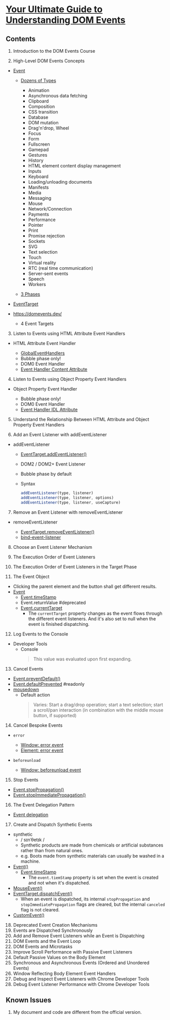 # [Your Ultimate Guide to Understanding DOM Events](https://egghead.io/courses/your-ultimate-guide-to-understanding-dom-events-6c0c0d23)

## Contents

1. Introduction to the DOM Events Course

2. High-Level DOM Events Concepts

- [Event](https://developer.mozilla.org/en-US/docs/Web/API/Event)

  - [Dozens of Types](https://developer.mozilla.org/en-US/docs/Web/Events)

    - Animation
    - Asynchronous data fetching
    - Clipboard
    - Composition
    - CSS transition
    - Database
    - DOM mutation
    - Drag'n'drop, Wheel
    - Focus
    - Form
    - Fullscreen
    - Gamepad
    - Gestures
    - History
    - HTML element content display management
    - Inputs
    - Keyboard
    - Loading/unloading documents
    - Manifests
    - Media
    - Messaging
    - Mouse
    - Network/Connection
    - Payments
    - Performance
    - Pointer
    - Print
    - Promise rejection
    - Sockets
    - SVG
    - Text selection
    - Touch
    - Virtual reality
    - RTC (real time communication)
    - Server-sent events
    - Speech
    - Workers

  - [3 Phases](https://developer.mozilla.org/en-US/docs/Web/API/Event/eventPhase)

- [EventTarget](https://developer.mozilla.org/en-US/docs/Web/API/EventTarget)

- https://domevents.dev/

  - 4 Event Targets

3. Listen to Events using HTML Attribute Event Handlers

- HTML Attribute Event Handler

  - [GlobalEventHandlers](https://developer.mozilla.org/en-US/docs/Web/API/GlobalEventHandlers)
  - Bubble phase only!
  - DOM0 Event Handler
  - [Event Handler Content Attribute](https://html.spec.whatwg.org/multipage/webappapis.html#event-handler-content-attributes)

4. Listen to Events using Object Property Event Handlers

- Object Property Event Handler

  - Bubble phase only!
  - DOM0 Event Handler
  - [Event Handler IDL Attribute](https://html.spec.whatwg.org/multipage/webappapis.html#event-handler-idl-attributes)

5. Understand the Relationship Between HTML Attribute and Object Property Event Handlers

6. Add an Event Listener with addEventListener

- addEventListener

  - [EventTarget.addEventListener()](https://developer.mozilla.org/en-US/docs/Web/API/EventTarget/addEventListener)
  - DOM2 / DOM2+ Event Listener
  - Bubble phase by default
  - Syntax

    ```js
    addEventListener(type, listener)
    addEventListener(type, listener, options)
    addEventListener(type, listener, useCapture)
    ```

7. Remove an Event Listener with removeEventListener

- removeEventListener

  - [EventTarget.removeEventListener()](https://developer.mozilla.org/en-US/docs/Web/API/EventTarget/removeEventListener)
  - [bind-event-listener](https://github.com/alexreardon/bind-event-listener)

8. Choose an Event Listener Mechanism

9. The Execution Order of Event Listeners

10. The Execution Order of Event Listeners in the Target Phase

11. The Event Object

- Clicking the parent element and the button shall get different results.
- [Event](https://developer.mozilla.org/en-US/docs/Web/API/Event)
  - [Event.timeStamp](https://developer.mozilla.org/en-US/docs/Web/API/Event/timeStamp)
  - Event.returnValue #deprecated
  - [Event.currentTarget](https://developer.mozilla.org/en-US/docs/Web/API/Event/currentTarget)
    - The `currentTarget` property changes as the event flows through the different event listeners. And it's also set to null when the event is finished dispatching.

12. Log Events to the Console

- Developer Tools
  - Console
    > This value was evaluated upon first expanding.

13. Cancel Events

- [Event.preventDefault()](https://developer.mozilla.org/en-US/docs/Web/API/Event/preventDefault)
- [Event.defaultPrevented](https://developer.mozilla.org/en-US/docs/Web/API/Event/defaultPrevented) #readonly
- [mousedown](https://w3c.github.io/uievents/#event-type-mousedown)
  - Default action
    > Varies: Start a drag/drop operation; start a text selection; start a scroll/pan interaction (in combination with the middle mouse button, if supported)

14. Cancel Bespoke Events

- `error`

  - [Window: error event](https://developer.mozilla.org/en-US/docs/Web/API/Window/error_event)
  - [Element: error event](https://developer.mozilla.org/en-US/docs/Web/API/Element/error_event)

- `beforeunload`
  - [Window: beforeunload event](https://developer.mozilla.org/en-US/docs/Web/API/Window/beforeunload_event)

15. Stop Events

- [Event.stopPropagation()](https://developer.mozilla.org/en-US/docs/Web/API/Event/stopPropagation)
- [Event.stopImmediatePropagation()](https://developer.mozilla.org/en-US/docs/Web/API/Event/stopImmediatePropagation)

16. The Event Delegation Pattern

- [Event delegation](https://developer.mozilla.org/en-US/docs/Learn/JavaScript/Building_blocks/Events#event_delegation)

17. Create and Dispatch Synthetic Events

- synthetic
  - / sɪnˈθetɪk /
  - Synthetic products are made from chemicals or artificial substances rather than from natural ones.
  - e.g. Boots made from synthetic materials can usually be washed in a machine.
- [Event()](https://developer.mozilla.org/en-US/docs/Web/API/Event/Event)
  - [Event.timeStamp](https://developer.mozilla.org/en-US/docs/Web/API/Event/timeStamp)
    - The `event.tiemStamp` property is set when the event is created and not when it's dispatched.
- [MouseEvent()](https://developer.mozilla.org/en-US/docs/Web/API/MouseEvent/MouseEvent)
- [EventTarget.dispatchEvent()](https://developer.mozilla.org/en-US/docs/Web/API/EventTarget/dispatchEvent)
  - When an event is dispatched, its internal `stopPropagation` and `stopImmediatePropagation` flags are cleared, but the internal `canceled` flag is not cleared.
- [CustomEvent()](https://developer.mozilla.org/en-US/docs/Web/API/CustomEvent/CustomEvent)

18. Deprecated Event Creation Mechanisms
19. Events are Dispatched Synchronously
20. Add and Remove Event Listeners while an Event is Dispatching
21. DOM Events and the Event Loop
22. DOM Events and Microtasks
23. Improve Scroll Performance with Passive Event Listeners
24. Default Passive Values on the Body Element
25. Synchronous and Asynchronous Events (Ordered and Unordered Events)
26. Window Reflecting Body Element Event Handlers
27. Debug and Inspect Event Listeners with Chrome Developer Tools
28. Debug Event Listener Performance with Chrome Developer Tools

## Known Issues

1. My document and code are different from the official version.
